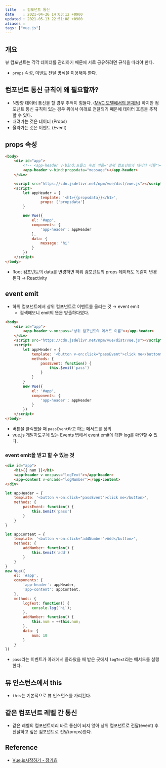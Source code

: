 ```yaml
---
title   : 컴포넌트 통신
date    : 2021-04-26 14:03:12 +0900
updated : 2021-05-13 22:51:08 +0900
aliases : 
tags: ["vue.js"]
---
```


## 개요 
뷰 컴포넌트는 각각 데이터를 관리하기 때문에 서로 공유하려면 규칙을 따라야 한다.  
- `props` 속성, 이벤트 전달 방식을 이용해야 한다.  

## 컴포넌트 통신 규칙이 왜 필요할까?
- N방향 데이터 통신을 할 경우 추적이 힘들다. ([MVC 모델에서의 문제점](https://facebook.github.io/flux/docs/in-depth-overview/)) 하지만 컴포넌트 통신 규칙이 있는 경우 위에서 아래로 전달되기 때문에 데이터 흐름을 추적할 수 있다. 
- 내려가는 것은 데이터 (Props)
- 올라가는 것은 이벤트 (Event)

## props 속성
```html
<body>
    <div id="app">
        <!-- <app-header v-bind:프롭스 속성 이름="상위 컴포넌트의 데이터 이름"></app-header> -->
        <app-header v-bind:propsdata="message"></app-header>
    </div>

    <script src="https://cdn.jsdelivr.net/npm/vue/dist/vue.js"></script>
    <script>
        let appHeader = {
                template: '<h1>{{propsdata}}</h1>',
                props: ['propsdata']
        }

        new Vue({
            el: '#app',
            components: {
                'app-header': appHeader
            },
            data: {
                message: 'hi'
            }
        })
    </script>
</body>
```  
- Root 컴포넌트의 data를 변경하면 하위 컴포넌트의 props 데이터도 똑같이 변경된다 → Reactivity  

## event emit 
- 하위 컴포넌트에서 상위 컴포넌트로 이벤트를 올리는 것 → event emit  
  - 검색해보니 emit의 뜻은 방출하다였다.   

```html
<body>
    <div id="app">
        <app-header v-on:pass="상위 컴포넌트의 메서드 이름"></app-header>
    </div>
    <script src="https://cdn.jsdelivr.net/npm/vue/dist/vue.js"></script>
    <script>
        let appHeader = {
            template: '<button v-on:click="passEvent">click me</button>',
            methods: {
                passEvent: function() {
                    this.$emit('pass')
                }
            }
        }
        new Vue({
            el: '#app',
            components: {
                'app-header': appHeader
            }
        })
    </script>
</body>
```
- 버튼을 클릭했을 때 `passEvent`라고 하는 메서드를 정의 
- vue.js 개발자도구에 있는 Events 탭에서 event emit에 대한 log를 확인할 수 있다.  

### event emit을 받고 할 수 있는 것 
```html
<div id="app">
    <h1>{{ num }}</h1>
    <app-header v-on:pass="logText"></app-header>
    <app-content v-on:add="logNumber"></app-content>
</div>
```

```javascript
let appHeader = {
    template: '<button v-on:click="passEvent">click me</button>',
    methods: {
        passEvent: function() {
            this.$emit('pass')
        }
    }
}

let appContent = {
    template: '<button v-on:click="addNumber">Add</button>',
    methods: {
        addNumber: function() {
            this.$emit('add')
        }
    }
}
new Vue({
    el: '#app',
    components: {
        'app-header': appHeader,
        'app-content': appContent,
    },
    methods: {
        logText: function() {
            console.log(`hi`);
        },
        addNumber: function() {
            this.num = ++this.num;
        },
        data: {
            num: 10
        }
    }
})
```
- `pass`라는 이벤트가 아래에서 올라왔을 때 받은 곳에서 `logText`라는 메서드를 실행한다. 

## 뷰 인스턴스에서 this 
- `this`는 기본적으로 뷰 인스턴스를 가리킨다.  

## 같은 컴포넌트 레벨 간 통신  
- 같은 레벨의 컴포넌트끼리 바로 통신이 되지 않아 상위 컴포넌트로 전달(event) 후 전달하고 싶은 컴포넌트로 전달(props)한다.   


## Reference 
- [Vue.js시작하기 - 장기효](https://inf.run/SwGd)
